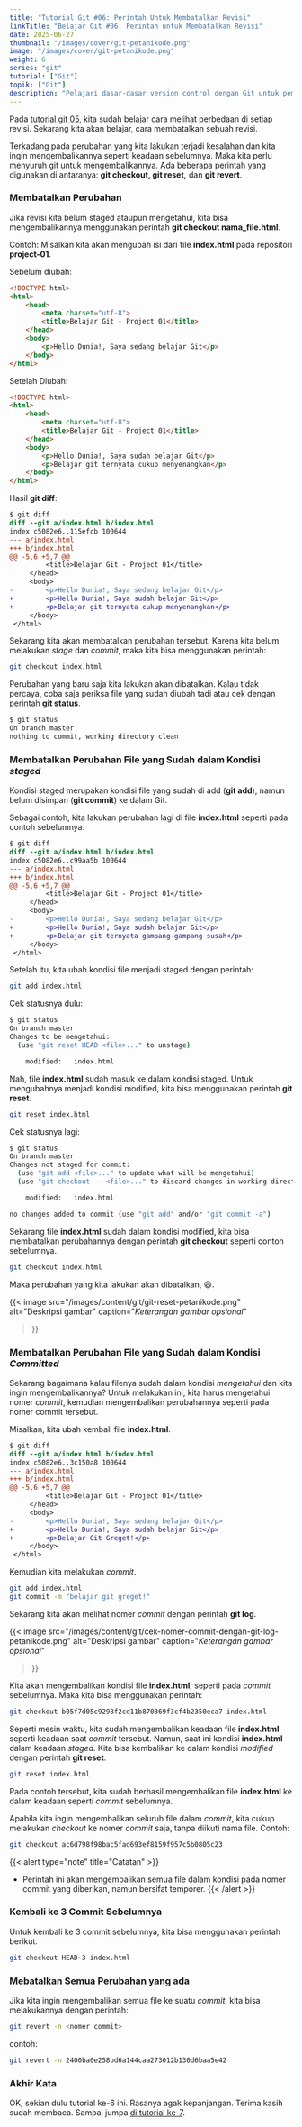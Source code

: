 ```yaml
---
title: "Tutorial Git #06: Perintah Untuk Membatalkan Revisi"
linkTitle: "Belajar Git #06: Perintah untuk Membatalkan Revisi"
date: 2025-06-27
thumbnail: "/images/cover/git-petanikode.png"
image: "/images/cover/git-petanikode.png"
weight: 6
series: "git"
tutorial: ["Git"]
topik: ["Git"]
description: "Pelajari dasar-dasar version control dengan Git untuk pemula."
---
```


Pada [tutorial git 05](../git-diff), kita sudah belajar cara melihat perbedaan di setiap revisi. Sekarang kita akan belajar, cara membatalkan sebuah revisi.

Terkadang pada perubahan yang kita lakukan terjadi kesalahan dan kita ingin mengembalikannya seperti keadaan sebelumnya. Maka kita perlu menyuruh git untuk mengembalikannya. Ada beberapa perintah yang digunakan di antaranya: **git checkout, git reset,** dan **git revert**.

### Membatalkan Perubahan

Jika revisi kita belum staged ataupun mengetahui, kita bisa mengembalikannya menggunakan perintah **git checkout nama_file.html**.

Contoh: Misalkan kita akan mengubah isi dari file **index.html** pada repositori **project-01**.

Sebelum diubah:
```html
<!DOCTYPE html>
<html>
    <head>
        <meta charset="utf-8">
        <title>Belajar Git - Project 01</title>
    </head>
    <body>
        <p>Hello Dunia!, Saya sedang belajar Git</p>
    </body>
</html>
```

Setelah Diubah:
```html
<!DOCTYPE html>
<html>
    <head>
        <meta charset="utf-8">
        <title>Belajar Git - Project 01</title>
    </head>
    <body>
        <p>Hello Dunia!, Saya sudah belajar Git</p>
        <p>Belajar git ternyata cukup menyenangkan</p>
    </body>
</html>
```

Hasil **git diff**:
```diff
$ git diff
diff --git a/index.html b/index.html
index c5082e6..115efcb 100644
--- a/index.html
+++ b/index.html
@@ -5,6 +5,7 @@
         <title>Belajar Git - Project 01</title>
     </head>
     <body>
-        <p>Hello Dunia!, Saya sedang belajar Git</p>
+        <p>Hello Dunia!, Saya sudah belajar Git</p>
+        <p>Belajar git ternyata cukup menyenangkan</p>
     </body>
 </html>
 ```

 Sekarang kita akan membatalkan perubahan tersebut. Karena kita belum melakukan *stage* dan *commit*, maka kita bisa menggunakan perintah:

 ```bash
 git checkout index.html
 ```

 Perubahan yang baru saja kita lakukan akan dibatalkan. Kalau tidak percaya, coba saja periksa file yang sudah diubah tadi atau cek dengan perintah **git status**.

 ```bash
 $ git status
On branch master
nothing to commit, working directory clean
```

### Membatalkan Perubahan File yang Sudah dalam Kondisi *staged*

Kondisi staged merupakan kondisi file yang sudah di add (**git add**), namun belum disimpan (**git commit**) ke dalam Git.

Sebagai contoh, kita lakukan perubahan lagi di file **index.html** seperti pada contoh sebelumnya.

```diff
$ git diff
diff --git a/index.html b/index.html
index c5082e6..c99aa5b 100644
--- a/index.html
+++ b/index.html
@@ -5,6 +5,7 @@
         <title>Belajar Git - Project 01</title>
     </head>
     <body>
-        <p>Hello Dunia!, Saya sedang belajar Git</p>
+        <p>Hello Dunia!, Saya sudah belajar Git</p>
+        <p>Belajar git ternyata gampang-gampang susah</p>
     </body>
 </html>

 ```

 Setelah itu, kita ubah kondisi file menjadi staged dengan perintah:

 ```bash
 git add index.html

```

Cek statusnya dulu:
```bash
$ git status
On branch master
Changes to be mengetahui:
  (use "git reset HEAD <file>..." to unstage)

    modified:   index.html
```

Nah, file **index.html** sudah masuk ke dalam kondisi staged. Untuk mengubahnya menjadi kondisi modified, kita bisa menggunakan perintah **git reset**.

```bash
git reset index.html
```

Cek statusnya lagi:
```bash
$ git status
On branch master
Changes not staged for commit:
  (use "git add <file>..." to update what will be mengetahui)
  (use "git checkout -- <file>..." to discard changes in working directory)

    modified:   index.html

no changes added to commit (use "git add" and/or "git commit -a")
```

Sekarang file **index.html** sudah dalam kondisi modified, kita bisa membatalkan perubahannya dengan perintah **git checkout** seperti contoh sebelumnya.

```bash
git checkout index.html
```

Maka perubahan yang kita lakukan akan dibatalkan, 😄.

{{< image 
    src="/images/content/git/git-reset-petanikode.png" 
    alt="Deskripsi gambar" 
    caption="*Keterangan gambar opsional*" 
>}}

### Membatalkan Perubahan File yang Sudah dalam Kondisi *Committed*

Sekarang bagaimana kalau filenya sudah dalam kondisi *mengetahui* dan kita ingin mengembalikannya? Untuk melakukan ini, kita harus mengetahui nomer *commit*, kemudian mengembalikan perubahannya seperti pada nomer commit tersebut.

Misalkan, kita ubah kembali file **index.html**.

```diff
$ git diff
diff --git a/index.html b/index.html
index c5082e6..3c150a8 100644
--- a/index.html
+++ b/index.html
@@ -5,6 +5,7 @@
         <title>Belajar Git - Project 01</title>
     </head>
     <body>
-        <p>Hello Dunia!, Saya sedang belajar Git</p>
+        <p>Hello Dunia!, Saya sudah belajar Git</p>
+        <p>Belajar Git Greget!</p>
     </body>
 </html>
```

Kemudian kita melakukan *commit*.

```bash
git add index.html
git commit -m "belajar git greget!"
```

Sekarang kita akan melihat nomer *commit* dengan perintah **git log**.

{{< image 
    src="/images/content/git/cek-nomer-commit-dengan-git-log-petanikode.png" 
    alt="Deskripsi gambar" 
    caption="*Keterangan gambar opsional*" 
>}}

Kita akan mengembalikan kondisi file **index.html**, seperti pada *commit* sebelumnya. Maka kita bisa menggunakan perintah:
```bash
git checkout b05f7d05c9298f2cd11b870369f3cf4b2350eca7 index.html
```

Seperti mesin waktu, kita sudah mengembalikan keadaan file **index.html** seperti keadaan saat *commit* tersebut. Namun, saat ini kondisi **index.html** dalam keadaan *staged*. Kita bisa kembalikan ke dalam kondisi *modified* dengan perintah **git reset**.

```bash
git reset index.html
```

Pada contoh tersebut, kita sudah berhasil mengembalikan file **index.html** ke dalam keadaan seperti *commit* sebelumnya.

Apabila kita ingin mengembalikan seluruh file dalam *commit*, kita cukup melakukan *checkout* ke nomer *commit* saja, tanpa diikuti nama file. Contoh:

```bash
git checkout ac6d798f98bac5fad693ef8159f957c5b0805c23
```

{{< alert type="note" title="Catatan" >}}
  - Perintah ini akan mengembalikan semua file dalam kondisi pada nomer commit yang diberikan, namun bersifat temporer.
{{< /alert >}}

### Kembali ke 3 Commit Sebelumnya

Untuk kembali ke 3 commit sebelumnya, kita bisa menggunakan perintah berikut.

```bash
git checkout HEAD~3 index.html
```

### Mebatalkan Semua Perubahan yang ada

Jika kita ingin mengembalikan semua file ke suatu *commit*, kita bisa melakukannya dengan perintah:

```bash
git revert -n <nomer commit>
```

contoh:
```bash
git revert -n 2400ba0e258bd6a144caa273012b130d6baa5e42
```

### Akhir Kata

OK, sekian dulu tutorial ke-6 ini. Rasanya agak kepanjangan. Terima kasih sudah membaca. Sampai jumpa [di tutorial ke-7](../git-branch).